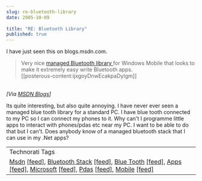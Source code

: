 ```yaml
---
slug: re-bluetooth-library
date: 2005-10-09
 
title: "RE: Bluetooth Library"
published: true
---
```

I have just seen this on blogs.msdn.com.<br /><blockquote>
<p style="MARGIN: 0in 0in 0pt;">Very nice <a href="http://msdn.microsoft.com/embedded/usewinemb/ce/sharedsrccode/west/default.aspx" title="http://msdn.microsoft.com/embedded/usewinemb/ce/sharedsrccode/west/default.aspx">managed Bluetooth library </a>for Windows Mobile that looks to make it extremely easy write Bluetooth apps.</p>
[[posterous-content:ijxgoyDnwEcakpaDyIgm]]
</blockquote><br /><i>[Via <a href="http://blogs.msdn.com/trobbins/archive/2005/10/09/478732.aspx">MSDN Blogs</a>]</i><p />Its quite interesting, but also quite annoying.  I have never ever seen a managed blue tooth library for a standard PC.  I have blue tooth connected to my PC so I can connect my phones to it.  Why can't I programme little apps to interact with phones/pdas etc near my PC.  I want to be able to do that but I can't.  Does anybody know of a managed bluetooth stack that I can use in my .Net apps?<p /><table class="TechnoratiHead TagHeader">
<tr><td>Technorati Tags</td></tr>
<tr class="Technorati"><td>
<a href="https://paul.kinlan.me/tags/Msdn" class="Tag" rel="tag">Msdn</a> <a href="http://feeds.technorati.com/feed/posts/tag/Msdn" class="Tag">[feed]</a>, <a href="https://paul.kinlan.me/tags/Bluetooth%20Stack" class="Tag" rel="tag">Bluetooth Stack</a> <a href="http://feeds.technorati.com/feed/posts/tag/Bluetooth%20Stack" class="Tag">[feed]</a>, <a href="https://paul.kinlan.me/tags/Blue%20Tooth" class="Tag" rel="tag">Blue Tooth</a> <a href="http://feeds.technorati.com/feed/posts/tag/Blue%20Tooth" class="Tag">[feed]</a>, <a href="https://paul.kinlan.me/tags/Apps" class="Tag" rel="tag">Apps</a> <a href="http://feeds.technorati.com/feed/posts/tag/Apps" class="Tag">[feed]</a>, <a href="https://paul.kinlan.me/tags/Microsoft" class="Tag" rel="tag">Microsoft</a> <a href="http://feeds.technorati.com/feed/posts/tag/Microsoft" class="Tag">[feed]</a>, <a href="https://paul.kinlan.me/tags/Pdas" class="Tag" rel="tag">Pdas</a> <a href="http://feeds.technorati.com/feed/posts/tag/Pdas" class="Tag">[feed]</a>, <a href="https://paul.kinlan.me/tags/Mobile" class="Tag" rel="tag">Mobile</a> <a href="http://feeds.technorati.com/feed/posts/tag/Mobile" class="Tag">[feed]</a>
</td></tr>
</table><div class="blogger-post-footer"><img class="posterous_download_image" src="https://blogger.googleusercontent.com/tracker/8109338-112885676106444394?l=www.kinlan.co.uk%2Findex.html" height="1" alt="" width="1" /></div>

